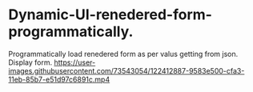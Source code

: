 # Dynamic-UI-renedered-form-programmatically.
Programmatically load renedered form as per valus getting from json.
Display form.
https://user-images.githubusercontent.com/73543054/122412887-9583e500-cfa3-11eb-85b7-e51d97c6891c.mp4



